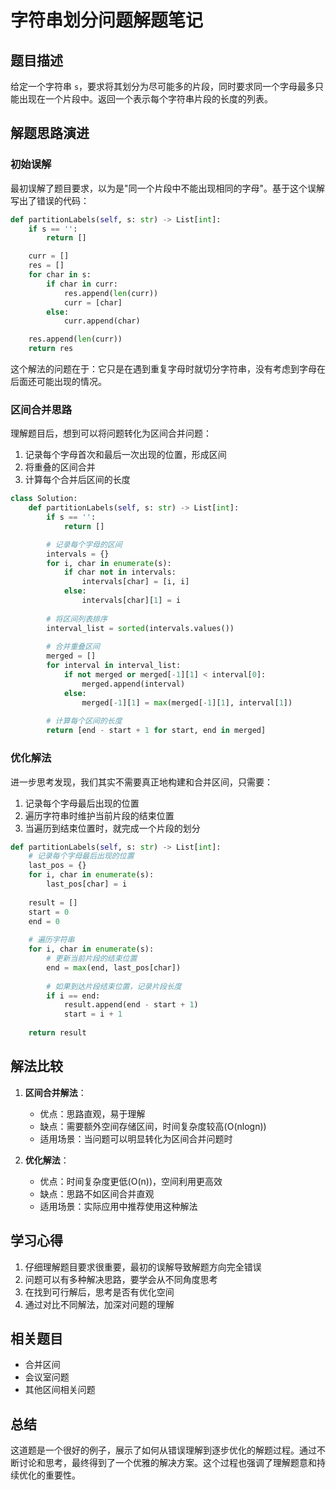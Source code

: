 # 字符串划分问题解题笔记

## 题目描述
给定一个字符串 `s`，要求将其划分为尽可能多的片段，同时要求同一个字母最多只能出现在一个片段中。返回一个表示每个字符串片段的长度的列表。

## 解题思路演进

### 初始误解
最初误解了题目要求，以为是"同一个片段中不能出现相同的字母"。基于这个误解写出了错误的代码：

```python
def partitionLabels(self, s: str) -> List[int]:
    if s == '':
        return []

    curr = []
    res = []
    for char in s:
        if char in curr:
            res.append(len(curr))
            curr = [char]
        else:
            curr.append(char)

    res.append(len(curr))
    return res
```

这个解法的问题在于：它只是在遇到重复字母时就切分字符串，没有考虑到字母在后面还可能出现的情况。

### 区间合并思路
理解题目后，想到可以将问题转化为区间合并问题：
1. 记录每个字母首次和最后一次出现的位置，形成区间
2. 将重叠的区间合并
3. 计算每个合并后区间的长度

```python
class Solution:
    def partitionLabels(self, s: str) -> List[int]:
        if s == '':
            return []

        # 记录每个字母的区间
        intervals = {}
        for i, char in enumerate(s):
            if char not in intervals:
                intervals[char] = [i, i]
            else:
                intervals[char][1] = i
        
        # 将区间列表排序
        interval_list = sorted(intervals.values())
        
        # 合并重叠区间
        merged = []
        for interval in interval_list:
            if not merged or merged[-1][1] < interval[0]:
                merged.append(interval)
            else:
                merged[-1][1] = max(merged[-1][1], interval[1])
        
        # 计算每个区间的长度
        return [end - start + 1 for start, end in merged]
```

### 优化解法
进一步思考发现，我们其实不需要真正地构建和合并区间，只需要：
1. 记录每个字母最后出现的位置
2. 遍历字符串时维护当前片段的结束位置
3. 当遍历到结束位置时，就完成一个片段的划分

```python
def partitionLabels(self, s: str) -> List[int]:
    # 记录每个字母最后出现的位置
    last_pos = {}
    for i, char in enumerate(s):
        last_pos[char] = i
    
    result = []
    start = 0
    end = 0
    
    # 遍历字符串
    for i, char in enumerate(s):
        # 更新当前片段的结束位置
        end = max(end, last_pos[char])
        
        # 如果到达片段结束位置，记录片段长度
        if i == end:
            result.append(end - start + 1)
            start = i + 1
            
    return result
```

## 解法比较
1. **区间合并解法**：
   - 优点：思路直观，易于理解
   - 缺点：需要额外空间存储区间，时间复杂度较高(O(nlogn))
   - 适用场景：当问题可以明显转化为区间合并问题时

2. **优化解法**：
   - 优点：时间复杂度更低(O(n))，空间利用更高效
   - 缺点：思路不如区间合并直观
   - 适用场景：实际应用中推荐使用这种解法

## 学习心得
1. 仔细理解题目要求很重要，最初的误解导致解题方向完全错误
2. 问题可以有多种解决思路，要学会从不同角度思考
3. 在找到可行解后，思考是否有优化空间
4. 通过对比不同解法，加深对问题的理解

## 相关题目
- 合并区间
- 会议室问题
- 其他区间相关问题

## 总结
这道题是一个很好的例子，展示了如何从错误理解到逐步优化的解题过程。通过不断讨论和思考，最终得到了一个优雅的解决方案。这个过程也强调了理解题意和持续优化的重要性。